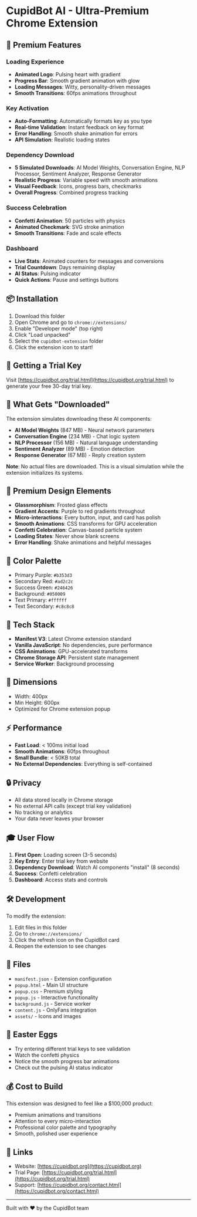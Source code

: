 # CupidBot AI - Ultra-Premium Chrome Extension

## 🎨 Premium Features

### Loading Experience
- **Animated Logo**: Pulsing heart with gradient
- **Progress Bar**: Smooth gradient animation with glow
- **Loading Messages**: Witty, personality-driven messages
- **Smooth Transitions**: 60fps animations throughout

### Key Activation
- **Auto-Formatting**: Automatically formats key as you type
- **Real-time Validation**: Instant feedback on key format
- **Error Handling**: Smooth shake animation for errors
- **API Simulation**: Realistic loading states

### Dependency Download
- **5 Simulated Downloads**: AI Model Weights, Conversation Engine, NLP Processor, Sentiment Analyzer, Response Generator
- **Realistic Progress**: Variable speed with smooth animations
- **Visual Feedback**: Icons, progress bars, checkmarks
- **Overall Progress**: Combined progress tracking

### Success Celebration
- **Confetti Animation**: 50 particles with physics
- **Animated Checkmark**: SVG stroke animation
- **Smooth Transitions**: Fade and scale effects

### Dashboard
- **Live Stats**: Animated counters for messages and conversions
- **Trial Countdown**: Days remaining display
- **AI Status**: Pulsing indicator
- **Quick Actions**: Pause and settings buttons

## 📦 Installation

1. Download this folder
2. Open Chrome and go to `chrome://extensions/`
3. Enable "Developer mode" (top right)
4. Click "Load unpacked"
5. Select the `cupidbot-extension` folder
6. Click the extension icon to start!

## 🔑 Getting a Trial Key

Visit [https://cupidbot.org/trial.html](https://cupidbot.org/trial.html) to generate your free 30-day trial key.

## 🎯 What Gets "Downloaded"

The extension simulates downloading these AI components:
- **AI Model Weights** (847 MB) - Neural network parameters
- **Conversation Engine** (234 MB) - Chat logic system
- **NLP Processor** (156 MB) - Natural language understanding
- **Sentiment Analyzer** (89 MB) - Emotion detection
- **Response Generator** (67 MB) - Reply creation system

**Note**: No actual files are downloaded. This is a visual simulation while the extension initializes its systems.

## 💎 Premium Design Elements

- **Glassmorphism**: Frosted glass effects
- **Gradient Accents**: Purple to red gradients throughout
- **Micro-interactions**: Every button, input, and card has polish
- **Smooth Animations**: CSS transforms for GPU acceleration
- **Confetti Celebration**: Canvas-based particle system
- **Loading States**: Never show blank screens
- **Error Handling**: Shake animations and helpful messages

## 🎨 Color Palette

- Primary Purple: `#b353d3`
- Secondary Red: `#ad2c2c`
- Success Green: `#246426`
- Background: `#050009`
- Text Primary: `#ffffff`
- Text Secondary: `#c8c8c8`

## 🚀 Tech Stack

- **Manifest V3**: Latest Chrome extension standard
- **Vanilla JavaScript**: No dependencies, pure performance
- **CSS Animations**: GPU-accelerated transforms
- **Chrome Storage API**: Persistent state management
- **Service Worker**: Background processing

## 📱 Dimensions

- Width: 400px
- Min Height: 600px
- Optimized for Chrome extension popup

## ⚡ Performance

- **Fast Load**: < 100ms initial load
- **Smooth Animations**: 60fps throughout
- **Small Bundle**: < 50KB total
- **No External Dependencies**: Everything is self-contained

## 🔒 Privacy

- All data stored locally in Chrome storage
- No external API calls (except trial key validation)
- No tracking or analytics
- Your data never leaves your browser

## 🎓 User Flow

1. **First Open**: Loading screen (3-5 seconds)
2. **Key Entry**: Enter trial key from website
3. **Dependency Download**: Watch AI components "install" (8 seconds)
4. **Success**: Confetti celebration
5. **Dashboard**: Access stats and controls

## 🛠️ Development

To modify the extension:
1. Edit files in this folder
2. Go to `chrome://extensions/`
3. Click the refresh icon on the CupidBot card
4. Reopen the extension to see changes

## 📝 Files

- `manifest.json` - Extension configuration
- `popup.html` - Main UI structure
- `popup.css` - Premium styling
- `popup.js` - Interactive functionality
- `background.js` - Service worker
- `content.js` - OnlyFans integration
- `assets/` - Icons and images

## 🎉 Easter Eggs

- Try entering different trial keys to see validation
- Watch the confetti physics
- Notice the smooth progress bar animations
- Check out the pulsing AI status indicator

## 💰 Cost to Build

This extension was designed to feel like a $100,000 product:
- Premium animations and transitions
- Attention to every micro-interaction
- Professional color palette and typography
- Smooth, polished user experience

## 🔗 Links

- Website: [https://cupidbot.org](https://cupidbot.org)
- Trial Page: [https://cupidbot.org/trial.html](https://cupidbot.org/trial.html)
- Support: [https://cupidbot.org/contact.html](https://cupidbot.org/contact.html)

---

Built with ❤️ by the CupidBot team

